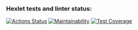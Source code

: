 ### Hexlet tests and linter status:
[![Actions Status](https://github.com/anporshnev/python-project-49/actions/workflows/hexlet-check.yml/badge.svg)](https://github.com/anporshnev/python-project-49/actions)
[![Maintainability](https://api.codeclimate.com/v1/badges/8fc00062c9659291a702/maintainability)](https://codeclimate.com/github/anporshnev/python-project-49/maintainability)
[![Test Coverage](https://api.codeclimate.com/v1/badges/8fc00062c9659291a702/test_coverage)](https://codeclimate.com/github/anporshnev/python-project-49/test_coverage)